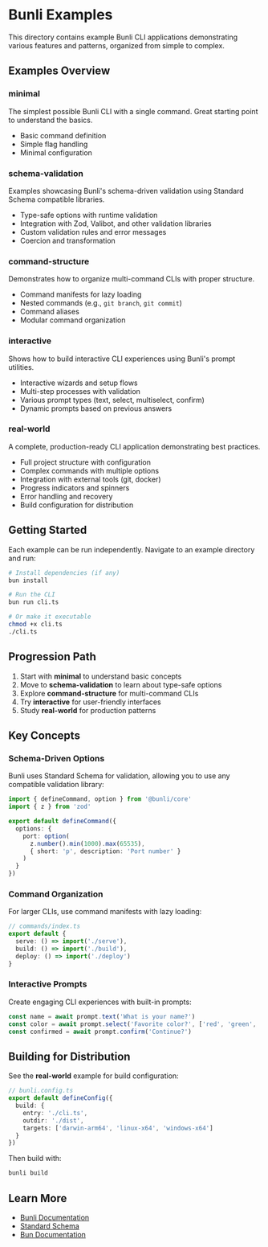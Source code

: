 # Bunli Examples

This directory contains example Bunli CLI applications demonstrating various features and patterns, organized from simple to complex.

## Examples Overview

### minimal
The simplest possible Bunli CLI with a single command. Great starting point to understand the basics.
- Basic command definition
- Simple flag handling
- Minimal configuration

### schema-validation
Examples showcasing Bunli's schema-driven validation using Standard Schema compatible libraries.
- Type-safe options with runtime validation
- Integration with Zod, Valibot, and other validation libraries
- Custom validation rules and error messages
- Coercion and transformation

### command-structure
Demonstrates how to organize multi-command CLIs with proper structure.
- Command manifests for lazy loading
- Nested commands (e.g., `git branch`, `git commit`)
- Command aliases
- Modular command organization

### interactive
Shows how to build interactive CLI experiences using Bunli's prompt utilities.
- Interactive wizards and setup flows
- Multi-step processes with validation
- Various prompt types (text, select, multiselect, confirm)
- Dynamic prompts based on previous answers

### real-world
A complete, production-ready CLI application demonstrating best practices.
- Full project structure with configuration
- Complex commands with multiple options
- Integration with external tools (git, docker)
- Progress indicators and spinners
- Error handling and recovery
- Build configuration for distribution

## Getting Started

Each example can be run independently. Navigate to an example directory and run:

```bash
# Install dependencies (if any)
bun install

# Run the CLI
bun run cli.ts

# Or make it executable
chmod +x cli.ts
./cli.ts
```

## Progression Path

1. Start with **minimal** to understand basic concepts
2. Move to **schema-validation** to learn about type-safe options
3. Explore **command-structure** for multi-command CLIs
4. Try **interactive** for user-friendly interfaces
5. Study **real-world** for production patterns

## Key Concepts

### Schema-Driven Options
Bunli uses Standard Schema for validation, allowing you to use any compatible validation library:

```typescript
import { defineCommand, option } from '@bunli/core'
import { z } from 'zod'

export default defineCommand({
  options: {
    port: option(
      z.number().min(1000).max(65535),
      { short: 'p', description: 'Port number' }
    )
  }
})
```

### Command Organization
For larger CLIs, use command manifests with lazy loading:

```typescript
// commands/index.ts
export default {
  serve: () => import('./serve'),
  build: () => import('./build'),
  deploy: () => import('./deploy')
}
```

### Interactive Prompts
Create engaging CLI experiences with built-in prompts:

```typescript
const name = await prompt.text('What is your name?')
const color = await prompt.select('Favorite color?', ['red', 'green', 'blue'])
const confirmed = await prompt.confirm('Continue?')
```

## Building for Distribution

See the **real-world** example for build configuration:

```typescript
// bunli.config.ts
export default defineConfig({
  build: {
    entry: './cli.ts',
    outdir: './dist',
    targets: ['darwin-arm64', 'linux-x64', 'windows-x64']
  }
})
```

Then build with:
```bash
bunli build
```

## Learn More

- [Bunli Documentation](https://bunli.dev)
- [Standard Schema](https://github.com/standard-schema/standard-schema)
- [Bun Documentation](https://bun.sh)